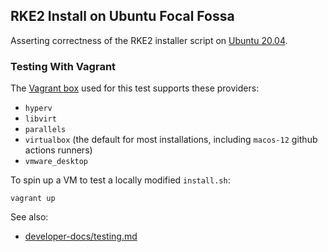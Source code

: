 RKE2 Install on Ubuntu Focal Fossa
---

Asserting correctness of the RKE2 installer script on [Ubuntu 20.04](https://releases.ubuntu.com/20.04/).

### Testing With Vagrant

The [Vagrant box](https://app.vagrantup.com/generic/boxes/ubuntu2004) used for this test supports these providers:
- `hyperv`
- `libvirt`
- `parallels`
- `virtualbox` (the default for most installations, including `macos-12` github actions runners)
- `vmware_desktop`

To spin up a VM to test a locally modified `install.sh`:
```shell
vagrant up
```

See also:
- [developer-docs/testing.md](../../../../developer-docs/testing.md#environment-variables)
